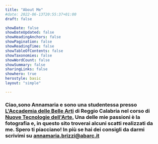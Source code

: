 ```yaml
---
title: "About Me"
#date: 2022-06-13T20:55:37+01:00
draft: false

showDate: false
showDateUpdated: false
showHeadingAnchors: false
showPagination: false
showReadingTime: false
showTableOfContents: false
showTaxonomies: false
showWordCount: false
showSummary: false
sharingLinks: false
showhero: true
herostyle: basic
layout: "simple"

---
```



### Ciao,sono Annamaria e sono una studentessa presso [**L'Accademia delle Belle Arti**](https://www.abarc.it) di Reggio Calabria nel corso di [**Nuove Tecnologie dell'Arte**.](https://www.abarc.it/didattica/dipartimento-di-progettazione-e-arti-applicate/scuola-di-nuove-tecnologie-dellarte/) Una delle mie passioni è la fotografia e, in questo sito troverai alcuni scatti realizzati da me. Spero ti piacciano! In più se hai dei consigli da darmi scrivimi su [**annamaria.brizzi@abarc.it**](mailto:annamaria.brizzi@abarc.it)